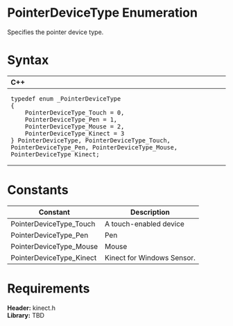 PointerDeviceType Enumeration  
=============================  

Specifies the pointer device type. <span id="syntaxSection"></span>

Syntax  
======  

<table>
<colgroup>
<col width="100%" />
</colgroup>
<thead>
<tr class="header">
<th align="left">C++</th>
</tr>
</thead>
<tbody>
<tr class="odd">
<td align="left"><pre><code>typedef enum _PointerDeviceType  
{  
    PointerDeviceType_Touch = 0,  
    PointerDeviceType_Pen = 1,  
    PointerDeviceType_Mouse = 2,  
    PointerDeviceType_Kinect = 3  
} PointerDeviceType, PointerDeviceType_Touch, PointerDeviceType_Pen, PointerDeviceType_Mouse, PointerDeviceType_Kinect;</code></pre></td>
</tr>
</tbody>
</table>

<span id="ID4EDB"></span>

Constants  
=========  

| Constant                  | Description                |
|---------------------------|----------------------------|
| PointerDeviceType\_Touch  | A touch-enabled device     |
| PointerDeviceType\_Pen    | Pen                        |
| PointerDeviceType\_Mouse  | Mouse                      |
| PointerDeviceType\_Kinect | Kinect for Windows Sensor. |

<span id="requirements"></span>

Requirements  
============  

**Header:** kinect.h  
**Library:** TBD  



<!--Please do not edit the data in the comment block below.-->
<!--
TOCTitle : PointerDeviceType Enumeration
RLTitle : PointerDeviceType Enumeration
KeywordK : PointerDeviceType enumeration
HelpPriority : 2
KeywordF : PointerDeviceType
KeywordF : Microsoft.Kinect.kinect.PointerDeviceType
KeywordA : T:Microsoft.Kinect.kinect.PointerDeviceType
AssetID : T:Microsoft.Kinect.kinect.PointerDeviceType
Locale : en-us
CommunityContent : 1
APIType : Managed
APILocation : 
APIName : Microsoft.Kinect.kinect.PointerDeviceType
TargetOS : Windows
TopicType : kbSyntax
DevLang : C++
DocSet : K4Wv2
ProjType : K4Wv2Proj
Technology : Kinect for Windows
Product : Kinect for Windows SDK v2
productversion : 20
-->
